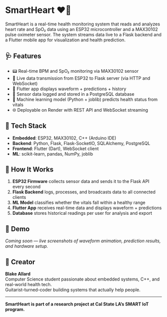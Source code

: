 # SmartHeart ❤️📲

SmartHeart is a real-time health monitoring system that reads and analyzes heart rate and SpO₂ data using an ESP32 microcontroller and a MAX30102 pulse oximeter sensor. The system streams data live to a Flask backend and a Flutter mobile app for visualization and health prediction.

## 🩺 Features

- 📟 Real-time BPM and SpO₂ monitoring via MAX30102 sensor  
- 📶 Live data transmission from ESP32 to Flask server (via HTTP and WebSocket)  
- 📱 Flutter app displays waveform + predictions + history  
- 💾 Sensor data logged and stored in a PostgreSQL database  
- 🤖 Machine learning model (Python + joblib) predicts health status from vitals  
- 🌐 Deployable on Render with REST API and WebSocket streaming  

## 🔧 Tech Stack

- **Embedded**: ESP32, MAX30102, C++ (Arduino IDE)  
- **Backend**: Python, Flask, Flask-SocketIO, SQLAlchemy, PostgreSQL  
- **Frontend**: Flutter (Dart), WebSocket client  
- **ML**: scikit-learn, pandas, NumPy, joblib  

## 🚀 How It Works

1. **ESP32 Firmware** collects sensor data and sends it to the Flask API every second  
2. **Flask Backend** logs, processes, and broadcasts data to all connected clients  
3. **ML Model** classifies whether the vitals fall within a healthy range  
4. **Flutter App** receives real-time data and displays waveform + predictions  
5. **Database** stores historical readings per user for analysis and export  

## 📸 Demo

*Coming soon — live screenshots of waveform animation, prediction results, and hardware setup.*

## 🧠 Creator

**Blake Allard**  
Computer Science student passionate about embedded systems, C++, and real-world health tech.  
Guitarist-turned-coder building systems that actually help people.  

---

**SmartHeart is part of a research project at Cal State LA’s SMART IoT program.**

